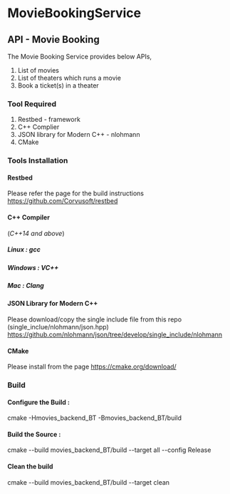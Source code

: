 # MovieBookingService
## API - Movie Booking
The Movie Booking Service provides below APIs,
1. List of movies
2. List of theaters which runs a movie
3. Book a ticket(s) in a theater

### Tool Required
1. Restbed - framework
2. C++ Complier
3. JSON library for Modern C++ - nlohmann
4. CMake

### Tools Installation

#### Restbed
Please refer the page for the build instructions 
https://github.com/Corvusoft/restbed

#### C++ Compiler
(_C++14 and above_)
##### Linux : gcc
##### Windows : VC++
##### Mac : Clang

#### JSON Library for Modern C++
Please download/copy the single include file from this repo (single_inclue/nlohmann/json.hpp)
https://github.com/nlohmann/json/tree/develop/single_include/nlohmann

#### CMake 
Please install from the page 
https://cmake.org/download/

### Build
#### Configure the Build :
cmake -Hmovies_backend_BT -Bmovies_backend_BT/build
#### Build the Source :
cmake --build movies_backend_BT/build --target all --config Release
#### Clean the build
cmake --build movies_backend_BT/build --target clean
